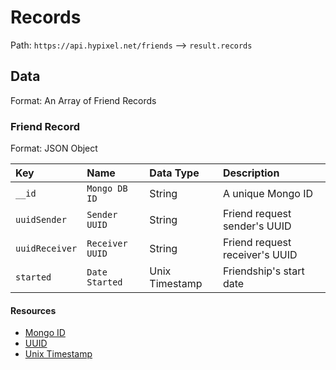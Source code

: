 # Records
Path: `https://api.hypixel.net/friends` --> `result.records`

## Data
Format: An Array of Friend Records

### Friend Record
Format: JSON Object

|Key|Name|Data Type|Description|
|:-|:-|:-|:-|
|`__id`|`Mongo DB ID`|String|A unique Mongo ID|
|`uuidSender`|`Sender UUID`|String|Friend request sender's UUID|
|`uuidReceiver`|`Receiver UUID`|String|Friend request receiver's UUID|
|`started`|`Date Started`|Unix Timestamp|Friendship's start date|

#### Resources
- [Mongo ID](https://www.navicat.com/en/company/aboutus/blog/1010-all-about-mongodb-s-_id-field)
- [UUID](https://github.com/Mysterium422/HypixelAPIWiki/tree/main/API%20Usage/UUID.md)
- [Unix Timestamp](https://www.unixtimestamp.com)